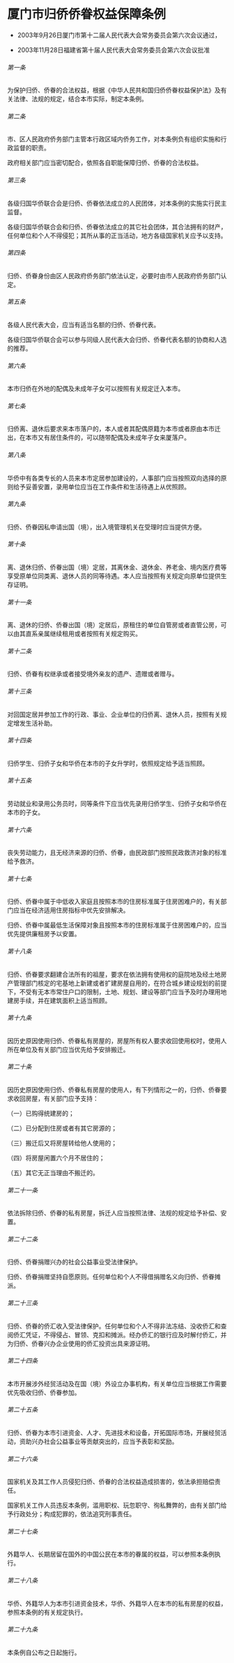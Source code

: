 # 厦门市归侨侨眷权益保障条例

- 2003年9月26日厦门市第十二届人民代表大会常务委员会第六次会议通过，

- 2003年11月28日福建省第十届人民代表大会常务委员会第六次会议批准

<!-- INFO END -->

###### 第一条

为保护归侨、侨眷的合法权益，根据《中华人民共和国归侨侨眷权益保护法》及有关法律、法规的规定，结合本市实际，制定本条例。

###### 第二条

市、区人民政府侨务部门主管本行政区域内侨务工作，对本条例负有组织实施和行政监督的职责。

政府相关部门应当密切配合，依照各自职能保障归侨、侨眷的合法权益。

###### 第三条

各级归国华侨联合会是归侨、侨眷依法成立的人民团体，对本条例的实施实行民主监督。

各级归国华侨联合会和归侨、侨眷依法成立的其它社会团体，其合法拥有的财产，任何单位和个人不得侵犯；其所从事的正当活动，地方各级国家机关应予以支持。

###### 第四条

归侨、侨眷身份由区人民政府侨务部门依法认定，必要时由市人民政府侨务部门认定。

###### 第五条

各级人民代表大会，应当有适当名额的归侨、侨眷代表。

各级归国华侨联合会可以参与同级人民代表大会归侨、侨眷代表名额的协商和人选的推荐。

###### 第六条

本市归侨在外地的配偶及未成年子女可以按照有关规定迁入本市。

###### 第七条

归侨离、退休后要求来本市落户的，本人或者其配偶原籍为本市或者原由本市迁出，在本市又有居住条件的，可以随带配偶及未成年子女来厦落户。

###### 第八条

华侨中有各类专长的人员来本市定居参加建设的，人事部门应当按照双向选择的原则给予妥善安置，录用单位应当在工作条件和生活待遇上从优照顾。

###### 第九条

归侨、侨眷因私申请出国（境），出入境管理机关在受理时应当提供方便。

###### 第十条

离、退休归侨、侨眷出国（境）定居，其离休金、退休金、养老金、境内医疗费等享受原单位同类离、退休人员的同等待遇。本人应当按照有关规定向原单位提供生存证明。

###### 第十一条

离、退休的归侨、侨眷出国（境）定居后，原租住的单位自管房或者直管公房，可以由其直系亲属继续租用或者按照有关规定购买。

###### 第十二条

归侨、侨眷有权继承或者接受境外亲友的遗产、遗赠或者赠与。

###### 第十三条

对回国定居并参加工作的行政、事业、企业单位的归侨离、退休人员，按照有关规定增发生活补助。

###### 第十四条

归侨学生、归侨子女和华侨在本市的子女升学时，依照规定给予适当照顾。

###### 第十五条

劳动就业和录用公务员时，同等条件下应当优先录用归侨学生、归侨子女和华侨在本市的子女。

###### 第十六条

丧失劳动能力，且无经济来源的归侨、侨眷，由民政部门按照民政救济对象的标准给予救济。

###### 第十七条

归侨、侨眷中属于中低收入家庭且按照本市的住房标准属于住房困难户的，有关部门应当在经济适用住房指标中优先安排解决。

归侨、侨眷中属最低生活保障对象且按照本市的住房标准属于住房困难户的，应当优先提供廉租房予以安置。

###### 第十八条

归侨、侨眷要求翻建合法所有的祖屋，要求在依法拥有使用权的庭院地及经土地房产管理部门核定的宅基地上新建或者扩建房屋自用的，在符合城乡建设规划的前提下，不受有无本市常住户口的限制，土地、规划、建设等部门应当予及时办理用地建房手续，并在建筑面积上适当照顾。

###### 第十九条

因历史原因使用归侨、侨眷私有房屋的，房屋所有权人要求收回使用权时，使用人所在单位及有关部门应当优先给予安排搬迁。

###### 第二十条

因历史原因使用归侨、侨眷私有房屋的使用人，有下列情形之一的，归侨、侨眷要求收回房屋，有关部门应予支持：

（一）已购得统建房的；

（二）已分配到住房或者有其它房源的；

（三）搬迁后又将房屋转给他人使用的；

（四）将房屋闲置六个月不居住的；

（五）其它无正当理由不搬迁的。

###### 第二十一条

依法拆除归侨、侨眷的私有房屋，拆迁人应当按照法律、法规的规定给予补偿、安置。

###### 第二十二条

归侨、侨眷捐赠兴办的社会公益事业受法律保护。

归侨、侨眷捐赠坚持自愿原则。任何单位和个人不得借捐赠名义向归侨、侨眷摊派。

###### 第二十三条

归侨、侨眷的侨汇收入受法律保护。任何单位和个人不得非法冻结、没收侨汇和查阅侨汇凭证，不得侵占、冒领、克扣和摊派。经办侨汇的银行应及时解付侨汇，并为归侨、侨眷兴办企业使用的侨汇投资出具来源证明。

###### 第二十四条

本市开展涉外经贸活动及在国（境）外设立办事机构，有关单位应当根据工作需要优先吸收归侨、侨眷参加。

###### 第二十五条

归侨、侨眷为本市引进资金、人才、先进技术和设备，开拓国际市场，开展经贸活动，资助兴办社会公益事业等贡献突出的，应当予表彰和奖励。

###### 第二十六条

国家机关及其工作人员侵犯归侨、侨眷的合法权益造成损害的，依法承担赔偿责任。

国家机关工作人员违反本条例，滥用职权、玩忽职守、徇私舞弊的，由有关部门给予行政处分；构成犯罪的，依法追究刑事责任。

###### 第二十七条

外籍华人、长期居留在国外的中国公民在本市的眷属的权益，可以参照本条例执行。

###### 第二十八条

华侨、外籍华人为本市引进资金技术，华侨、外籍华人在本市的私有房屋的权益，参照本条例的有关规定执行。

###### 第二十九条

本条例自公布之日起施行。
